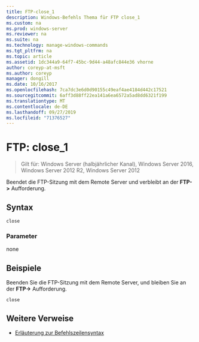 ```yaml
---
title: FTP-close_1
description: Windows-Befehls Thema für FTP close_1
ms.custom: na
ms.prod: windows-server
ms.reviewer: na
ms.suite: na
ms.technology: manage-windows-commands
ms.tgt_pltfrm: na
ms.topic: article
ms.assetid: 1dc344a9-64f7-45bc-9d44-a48afc844e36 vhorne
author: coreyp-at-msft
ms.author: coreyp
manager: dongill
ms.date: 10/16/2017
ms.openlocfilehash: 7ca7dc3e6d0d90155c49eaf4ae4184d442c17521
ms.sourcegitcommit: 6aff3d88ff22ea141a6ea6572a5ad8dd6321f199
ms.translationtype: MT
ms.contentlocale: de-DE
ms.lasthandoff: 09/27/2019
ms.locfileid: "71376527"
---
```

# <a name="ftp-close_1"></a>FTP: close_1

>Gilt für: Windows Server (halbjährlicher Kanal), Windows Server 2016, Windows Server 2012 R2, Windows Server 2012

Beendet die FTP-Sitzung mit dem Remote Server und verbleibt an der **FTP->** Aufforderung.   
## <a name="syntax"></a>Syntax  
```  
close  
```  
### <a name="parameters"></a>Parameter  
none  
## <a name="BKMK_Examples"></a>Beispiele  
Beenden Sie die FTP-Sitzung mit dem Remote Server, und bleiben Sie an der **FTP->** Aufforderung.  
```  
close  
```  
## <a name="additional-references"></a>Weitere Verweise  
-   [Erläuterung zur Befehlszeilensyntax](command-line-syntax-key.md)  

